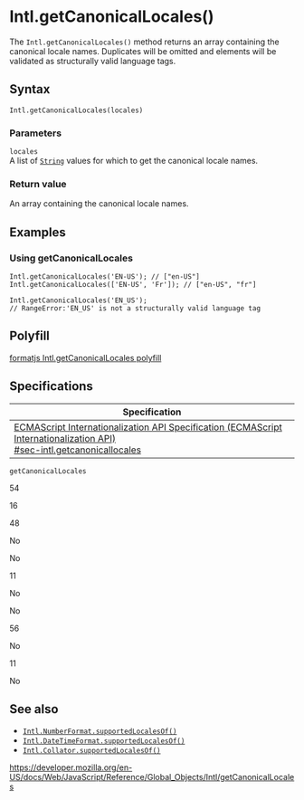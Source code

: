 Intl.getCanonicalLocales()
==========================

The `Intl.getCanonicalLocales()` method returns an array containing the canonical locale names. Duplicates will be omitted and elements will be validated as structurally valid language tags.

Syntax
------

    Intl.getCanonicalLocales(locales)

### Parameters

`locales`  
A list of [`String`](../string) values for which to get the canonical locale names.

### Return value

An array containing the canonical locale names.

Examples
--------

### Using getCanonicalLocales

    Intl.getCanonicalLocales('EN-US'); // ["en-US"]
    Intl.getCanonicalLocales(['EN-US', 'Fr']); // ["en-US", "fr"]

    Intl.getCanonicalLocales('EN_US');
    // RangeError:'EN_US' is not a structurally valid language tag

Polyfill
--------

[formatjs Intl.getCanonicalLocales polyfill](https://formatjs.io/docs/polyfills/intl-getcanonicallocales)

Specifications
--------------

<table><thead><tr class="header"><th>Specification</th></tr></thead><tbody><tr class="odd"><td><a href="https://tc39.es/ecma402/#sec-intl.getcanonicallocales">ECMAScript Internationalization API Specification (ECMAScript Internationalization API)<br />
<span class="small">#sec-intl.getcanonicallocales</span></a></td></tr></tbody></table>

`getCanonicalLocales`

54

16

48

No

No

11

No

No

56

No

11

No

See also
--------

-   [`Intl.NumberFormat.supportedLocalesOf()`](numberformat/supportedlocalesof)
-   [`Intl.DateTimeFormat.supportedLocalesOf()`](datetimeformat/supportedlocalesof)
-   [`Intl.Collator.supportedLocalesOf()`](collator/supportedlocalesof)

<a href="https://developer.mozilla.org/en-US/docs/Web/JavaScript/Reference/Global_Objects/Intl/getCanonicalLocales" class="_attribution-link">https://developer.mozilla.org/en-US/docs/Web/JavaScript/Reference/Global_Objects/Intl/getCanonicalLocales</a>
